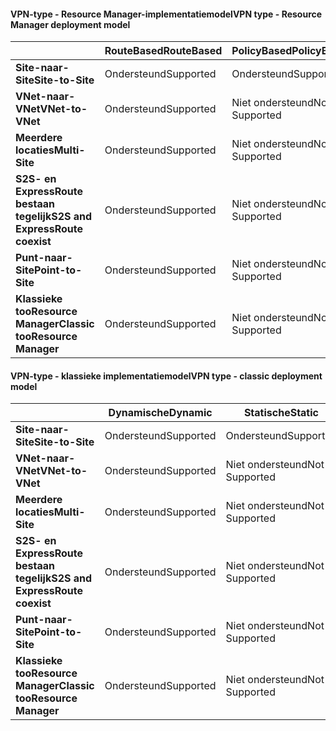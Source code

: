 #### <a name="vpn-type---resource-manager-deployment-model"></a><span data-ttu-id="a73d1-101">VPN-type - Resource Manager-implementatiemodel</span><span class="sxs-lookup"><span data-stu-id="a73d1-101">VPN type - Resource Manager deployment model</span></span>
|  | <span data-ttu-id="a73d1-102">**RouteBased**</span><span class="sxs-lookup"><span data-stu-id="a73d1-102">**RouteBased**</span></span> | <span data-ttu-id="a73d1-103">**PolicyBased**</span><span class="sxs-lookup"><span data-stu-id="a73d1-103">**PolicyBased**</span></span> |
| --- | --- | --- |
| <span data-ttu-id="a73d1-104">**Site-naar-Site**</span><span class="sxs-lookup"><span data-stu-id="a73d1-104">**Site-to-Site**</span></span> |<span data-ttu-id="a73d1-105">Ondersteund</span><span class="sxs-lookup"><span data-stu-id="a73d1-105">Supported</span></span> |<span data-ttu-id="a73d1-106">Ondersteund</span><span class="sxs-lookup"><span data-stu-id="a73d1-106">Supported</span></span> |
| <span data-ttu-id="a73d1-107">**VNet-naar-VNet**</span><span class="sxs-lookup"><span data-stu-id="a73d1-107">**VNet-to-VNet**</span></span> |<span data-ttu-id="a73d1-108">Ondersteund</span><span class="sxs-lookup"><span data-stu-id="a73d1-108">Supported</span></span> |<span data-ttu-id="a73d1-109">Niet ondersteund</span><span class="sxs-lookup"><span data-stu-id="a73d1-109">Not Supported</span></span> |
| <span data-ttu-id="a73d1-110">**Meerdere locaties**</span><span class="sxs-lookup"><span data-stu-id="a73d1-110">**Multi-Site**</span></span> |<span data-ttu-id="a73d1-111">Ondersteund</span><span class="sxs-lookup"><span data-stu-id="a73d1-111">Supported</span></span> |<span data-ttu-id="a73d1-112">Niet ondersteund</span><span class="sxs-lookup"><span data-stu-id="a73d1-112">Not Supported</span></span> |
| <span data-ttu-id="a73d1-113">**S2S- en ExpressRoute bestaan tegelijk**</span><span class="sxs-lookup"><span data-stu-id="a73d1-113">**S2S and ExpressRoute coexist**</span></span> |<span data-ttu-id="a73d1-114">Ondersteund</span><span class="sxs-lookup"><span data-stu-id="a73d1-114">Supported</span></span> |<span data-ttu-id="a73d1-115">Niet ondersteund</span><span class="sxs-lookup"><span data-stu-id="a73d1-115">Not Supported</span></span> |
| <span data-ttu-id="a73d1-116">**Punt-naar-Site**</span><span class="sxs-lookup"><span data-stu-id="a73d1-116">**Point-to-Site**</span></span> |<span data-ttu-id="a73d1-117">Ondersteund</span><span class="sxs-lookup"><span data-stu-id="a73d1-117">Supported</span></span> |<span data-ttu-id="a73d1-118">Niet ondersteund</span><span class="sxs-lookup"><span data-stu-id="a73d1-118">Not Supported</span></span> |
| <span data-ttu-id="a73d1-119">**Klassieke tooResource Manager**</span><span class="sxs-lookup"><span data-stu-id="a73d1-119">**Classic tooResource Manager**</span></span> |<span data-ttu-id="a73d1-120">Ondersteund</span><span class="sxs-lookup"><span data-stu-id="a73d1-120">Supported</span></span> |<span data-ttu-id="a73d1-121">Niet ondersteund</span><span class="sxs-lookup"><span data-stu-id="a73d1-121">Not Supported</span></span> |

#### <a name="vpn-type---classic-deployment-model"></a><span data-ttu-id="a73d1-122">VPN-type - klassieke implementatiemodel</span><span class="sxs-lookup"><span data-stu-id="a73d1-122">VPN type - classic deployment model</span></span>
|  | <span data-ttu-id="a73d1-123">**Dynamische**</span><span class="sxs-lookup"><span data-stu-id="a73d1-123">**Dynamic**</span></span> | <span data-ttu-id="a73d1-124">**Statische**</span><span class="sxs-lookup"><span data-stu-id="a73d1-124">**Static**</span></span> |
| --- | --- | --- |
| <span data-ttu-id="a73d1-125">**Site-naar-Site**</span><span class="sxs-lookup"><span data-stu-id="a73d1-125">**Site-to-Site**</span></span> |<span data-ttu-id="a73d1-126">Ondersteund</span><span class="sxs-lookup"><span data-stu-id="a73d1-126">Supported</span></span> |<span data-ttu-id="a73d1-127">Ondersteund</span><span class="sxs-lookup"><span data-stu-id="a73d1-127">Supported</span></span> |
| <span data-ttu-id="a73d1-128">**VNet-naar-VNet**</span><span class="sxs-lookup"><span data-stu-id="a73d1-128">**VNet-to-VNet**</span></span> |<span data-ttu-id="a73d1-129">Ondersteund</span><span class="sxs-lookup"><span data-stu-id="a73d1-129">Supported</span></span> |<span data-ttu-id="a73d1-130">Niet ondersteund</span><span class="sxs-lookup"><span data-stu-id="a73d1-130">Not Supported</span></span> |
| <span data-ttu-id="a73d1-131">**Meerdere locaties**</span><span class="sxs-lookup"><span data-stu-id="a73d1-131">**Multi-Site**</span></span> |<span data-ttu-id="a73d1-132">Ondersteund</span><span class="sxs-lookup"><span data-stu-id="a73d1-132">Supported</span></span> |<span data-ttu-id="a73d1-133">Niet ondersteund</span><span class="sxs-lookup"><span data-stu-id="a73d1-133">Not Supported</span></span> |
| <span data-ttu-id="a73d1-134">**S2S- en ExpressRoute bestaan tegelijk**</span><span class="sxs-lookup"><span data-stu-id="a73d1-134">**S2S and ExpressRoute coexist**</span></span> |<span data-ttu-id="a73d1-135">Ondersteund</span><span class="sxs-lookup"><span data-stu-id="a73d1-135">Supported</span></span> |<span data-ttu-id="a73d1-136">Niet ondersteund</span><span class="sxs-lookup"><span data-stu-id="a73d1-136">Not Supported</span></span> |
| <span data-ttu-id="a73d1-137">**Punt-naar-Site**</span><span class="sxs-lookup"><span data-stu-id="a73d1-137">**Point-to-Site**</span></span> |<span data-ttu-id="a73d1-138">Ondersteund</span><span class="sxs-lookup"><span data-stu-id="a73d1-138">Supported</span></span> |<span data-ttu-id="a73d1-139">Niet ondersteund</span><span class="sxs-lookup"><span data-stu-id="a73d1-139">Not Supported</span></span> |
| <span data-ttu-id="a73d1-140">**Klassieke tooResource Manager**</span><span class="sxs-lookup"><span data-stu-id="a73d1-140">**Classic tooResource Manager**</span></span> |<span data-ttu-id="a73d1-141">Ondersteund</span><span class="sxs-lookup"><span data-stu-id="a73d1-141">Supported</span></span> |<span data-ttu-id="a73d1-142">Niet ondersteund</span><span class="sxs-lookup"><span data-stu-id="a73d1-142">Not Supported</span></span> |

